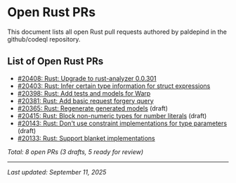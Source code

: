 # Open Rust PRs

This document lists all open Rust pull requests authored by paldepind in the github/codeql repository.

## List of Open Rust PRs

- [#20408: Rust: Upgrade to rust-analyzer 0.0.301](https://github.com/github/codeql/pull/20408)
- [#20403: Rust: Infer certain type information for struct expressions](https://github.com/github/codeql/pull/20403)
- [#20398: Rust: Add tests and models for Warp](https://github.com/github/codeql/pull/20398)
- [#20381: Rust: Add basic request forgery query](https://github.com/github/codeql/pull/20381)
- [#20365: Rust: Regenerate generated models](https://github.com/github/codeql/pull/20365) (draft)
- [#20415: Rust: Block non-numeric types for number literals](https://github.com/github/codeql/pull/20415) (draft)
- [#20143: Rust: Don't use constraint implementations for type parameters](https://github.com/github/codeql/pull/20143) (draft)
- [#20133: Rust: Support blanket implementations](https://github.com/github/codeql/pull/20133)

*Total: 8 open PRs (3 drafts, 5 ready for review)*

---
*Last updated: September 11, 2025*